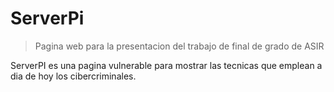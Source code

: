 # ServerPi

>Pagina web para la presentacion del trabajo de final de grado de ASIR

ServerPI es una pagina vulnerable para mostrar las tecnicas que emplean a dia de hoy los cibercriminales.
